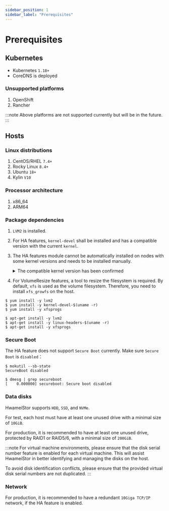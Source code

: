 ```yaml
---
sidebar_position: 1
sidebar_label: "Prerequisites"
---
```


# Prerequisites

## Kubernetes

- Kubernetes `1.18+`
- CoreDNS is deployed

### Unsupported platforms

1. OpenShift
2. Rancher

:::note
Above platforms are not supported currently but will be in the future.
:::

## Hosts

### Linux distributions

1. CentOS/RHEL `7.4+`
2. Rocky Linux `8.4+`
3. Ubuntu `18+`
4. Kylin `V10`

### Processor architecture

1. x86_64
2. ARM64

### Package dependencies

1. `LVM2` is installed.
2. For HA features, `kernel-devel` shall be installed and has a compatible version with the current `kernel`.
3. The HA features module cannot be automatically installed on nodes with some kernel versions and needs to be installed manually.

    <details>
    <summary>The compatible kernel version has been confirmed</summary>
   <pre><code>5.8.0-1043-azure
   5.8.0-1042-azure
   5.8.0-1041-azure
   5.4.17-2102.205.7.2.el7uek
   5.4.17-2011.0.7.el8uek
   5.4.0-91
   5.4.0-90
   5.4.0-89
   5.4.0-88
   5.4.0-86
   5.4.0-84
   5.4.0-1064-azure
   5.4.0-1063-azure
   5.4.0-1062-azure
   5.4.0-1061-azure
   5.4.0-1060-aws
   5.4.0-1059-azure
   5.4.0-1059-aws
   5.4.0-1058-azure
   5.4.0-1058-aws
   5.4.0-1057-aws
   5.4.0-1056-aws
   5.4.0-1055-aws
   5.3.18-57.3
   5.3.18-22.2
   5.14.0-1.7.1.el9
   5.11.0-1022-azure
   5.11.0-1022-aws
   5.11.0-1021-azure
   5.11.0-1021-aws
   5.11.0-1020-azure
   5.11.0-1020-aws
   5.11.0-1019-aws
   5.11.0-1017-aws
   5.11.0-1016-aws
   5.10.0-8
   5.10.0-7
   5.10.0-6
   4.9.215-36.el7
   4.9.212-36.el7
   4.9.206-36.el7
   4.9.199-35.el7
   4.9.188-35.el7
   4.4.92-6.30.1
   4.4.74-92.38.1
   4.4.52-2.1
   4.4.27-572.565306
   4.4.0-217
   4.4.0-216
   4.4.0-214
   4.4.0-213
   4.4.0-210
   4.4.0-1133-aws
   4.4.0-1132-aws
   4.4.0-1131-aws
   4.4.0-1128-aws
   4.4.0-1121-aws
   4.4.0-1118-aws
   4.19.19-5.0.8
   4.19.0-8
   4.19.0-6
   4.19.0-5
   4.19.0-16
   4.18.0-80.1.2.el8_0
   4.18.0-348.el8
   4.18.0-305.el8
   4.18.0-240.1.1.el8_3
   4.18.0-193.el8
   4.18.0-147.el8
   4.15.0-163
   4.15.0-162
   4.15.0-161
   4.15.0-159
   4.15.0-158
   4.15.0-156
   4.15.0-112-lowlatency
   4.15.0-1113-azure
   4.15.0-1040-azure
   4.15.0-1036-azure
   4.14.35-2047.502.5.el7uek
   4.14.35-1902.4.8.el7uek
   4.14.35-1818.3.3.el7uek
   4.14.248-189.473.amzn2
   4.14.128-112.105.amzn2
   4.13.0-1018-azure
   4.12.14-95.3.1
   4.12.14-25.25.1
   4.12.14-197.29
   4.12.14-120.1
   4.1.12-124.49.3.1.el7uek
   4.1.12-124.26.3.el6uek
   4.1.12-124.21.1.el6uek
   3.10.0-957.el7
   3.10.0-862.el7
   3.10.0-693.el7
   3.10.0-693.21.1.el7
   3.10.0-693.17.1.el7
   3.10.0-514.6.2.el7
   3.10.0-514.36.5.el7
   3.10.0-327.el7
   3.10.0-229.1.2.el7
   3.10.0-123.20.1.el7
   3.10.0-1160.el7
   3.10.0-1127.el7
   3.10.0-1062.el7
   3.10.0-1049.el7
   3.0.101-108.13.1
   2.6.32-754.el6
   2.6.32-696.el6
   2.6.32-696.30.1.el6
   2.6.32-696.23.1.el6
   2.6.32-642.1.1.el6
   2.6.32-573.1.1.el6
   2.6.32-504.el6
   </code></pre> 
    </details>

4. For VolumeResize features, a tool to resize the filesystem is required. 
   By default, `xfs` is used as the volume filesystem. Therefore, you need to install `xfs_growfs` on the host.


```console title="CentOS/RHEL, Rocky and Kylin"
$ yum install -y lvm2
$ yum install -y kernel-devel-$(uname -r)
$ yum install -y xfsprogs
```

```console title="Ubuntu"
$ apt-get install -y lvm2
$ apt-get install -y linux-headers-$(uname -r)
$ apt-get install -y xfsprogs
```

### Secure Boot

The HA feature does not support `Secure Boot` currently. Make sure `Secure Boot` is `disabled`：

```console
$ mokutil --sb-state
SecureBoot disabled

$ dmesg | grep secureboot
[    0.000000] secureboot: Secure boot disabled
```

### Data disks

HwameiStor supports `HDD`, `SSD`, and `NVMe`.

For test, each host must have at least one unused drive with a minimal size of `10GiB`.

For production, it is recommended to have at least one unused drive, protected by RAID1 or RAID5/6, with a minimal size of `200GiB`.

:::note
For virtual machine environments, please ensure that the disk serial number feature is enabled for each virtual machine. This will assist HwameiStor in better identifying and managing the disks on the host.

To avoid disk identification conflicts, please ensure that the provided virtual disk serial numbers are not duplicated.
:::

### Network

For production, it is recommended to have a redundant `10Giga TCP/IP` network, if the HA feature is enabled.

